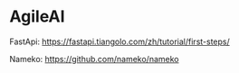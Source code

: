 # AgileAI

FastApi: https://fastapi.tiangolo.com/zh/tutorial/first-steps/

Nameko: https://github.com/nameko/nameko